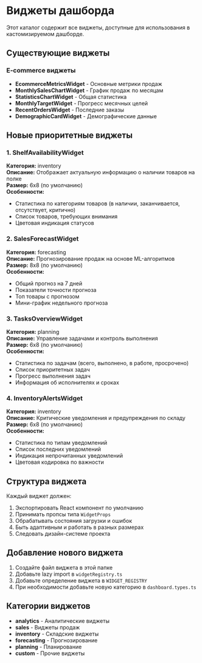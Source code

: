 # Виджеты дашборда

Этот каталог содержит все виджеты, доступные для использования в кастомизируемом дашборде.

## Существующие виджеты

### E-commerce виджеты
- **EcommerceMetricsWidget** - Основные метрики продаж
- **MonthlySalesChartWidget** - График продаж по месяцам
- **StatisticsChartWidget** - Общая статистика
- **MonthlyTargetWidget** - Прогресс месячных целей
- **RecentOrdersWidget** - Последние заказы
- **DemographicCardWidget** - Демографические данные

## Новые приоритетные виджеты

### 1. ShelfAvailabilityWidget
**Категория:** inventory  
**Описание:** Отображает актуальную информацию о наличии товаров на полке  
**Размер:** 6x8 (по умолчанию)  
**Особенности:**
- Статистика по категориям товаров (в наличии, заканчивается, отсутствует, критично)
- Список товаров, требующих внимания
- Цветовая индикация статусов

### 2. SalesForecastWidget
**Категория:** forecasting  
**Описание:** Прогнозирование продаж на основе ML-алгоритмов  
**Размер:** 8x8 (по умолчанию)  
**Особенности:**
- Общий прогноз на 7 дней
- Показатели точности прогноза
- Топ товары с прогнозом
- Мини-график недельного прогноза

### 3. TasksOverviewWidget
**Категория:** planning  
**Описание:** Управление задачами и контроль выполнения  
**Размер:** 6x8 (по умолчанию)  
**Особенности:**
- Статистика по задачам (всего, выполнено, в работе, просрочено)
- Список приоритетных задач
- Прогресс выполнения задач
- Информация об исполнителях и сроках

### 4. InventoryAlertsWidget
**Категория:** inventory  
**Описание:** Критические уведомления и предупреждения по складу  
**Размер:** 6x8 (по умолчанию)  
**Особенности:**
- Статистика по типам уведомлений
- Список последних уведомлений
- Индикация непрочитанных уведомлений
- Цветовая кодировка по важности

## Структура виджета

Каждый виджет должен:
1. Экспортировать React компонент по умолчанию
2. Принимать пропсы типа `WidgetProps`
3. Обрабатывать состояния загрузки и ошибок
4. Быть адаптивным и работать в разных размерах
5. Следовать дизайн-системе проекта

## Добавление нового виджета

1. Создайте файл виджета в этой папке
2. Добавьте lazy import в `widgetRegistry.ts`
3. Добавьте определение виджета в `WIDGET_REGISTRY`
4. При необходимости добавьте новую категорию в `dashboard.types.ts`

## Категории виджетов

- **analytics** - Аналитические виджеты
- **sales** - Виджеты продаж
- **inventory** - Складские виджеты
- **forecasting** - Прогнозирование
- **planning** - Планирование
- **custom** - Прочие виджеты 